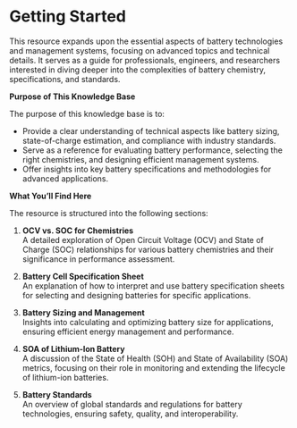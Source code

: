 # Getting Started

This resource expands upon the essential aspects of battery technologies and management systems, focusing on advanced topics and technical details. It serves as a guide for professionals, engineers, and researchers interested in diving deeper into the complexities of battery chemistry, specifications, and standards.

**Purpose of This Knowledge Base**

The purpose of this knowledge base is to:

- Provide a clear understanding of technical aspects like battery sizing, state-of-charge estimation, and compliance with industry standards.
- Serve as a reference for evaluating battery performance, selecting the right chemistries, and designing efficient management systems.
- Offer insights into key battery specifications and methodologies for advanced applications.

**What You’ll Find Here**

The resource is structured into the following sections:

1. **OCV vs. SOC for Chemistries**  
   A detailed exploration of Open Circuit Voltage (OCV) and State of Charge (SOC) relationships for various battery chemistries and their significance in performance assessment.

2. **Battery Cell Specification Sheet**  
   An explanation of how to interpret and use battery specification sheets for selecting and designing batteries for specific applications.

3. **Battery Sizing and Management**  
   Insights into calculating and optimizing battery size for applications, ensuring efficient energy management and performance.

4. **SOA of Lithium-Ion Battery**  
   A discussion of the State of Health (SOH) and State of Availability (SOA) metrics, focusing on their role in monitoring and extending the lifecycle of lithium-ion batteries.

5. **Battery Standards**  
   An overview of global standards and regulations for battery technologies, ensuring safety, quality, and interoperability.

